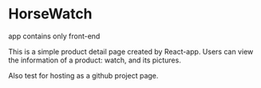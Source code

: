 # HorseWatch
app contains only front-end

This is a simple product detail page created by React-app.
Users can view the information of a product: watch, and its pictures.

Also test for hosting as a github project page.
